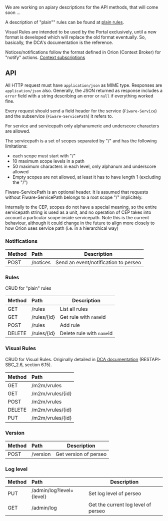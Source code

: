 <a name="API"></a>

We are working on apiary descriptions for the API methods, that will come soon ...

A description of "plain"" rules can be found at [plain rules](plain_rules.md).

Visual Rules are intended to be used by the Portal exclusively, until a new format is developed which will replace the old format eventually. So, basically, the DCA's documentation is the reference.

Notices/notifications follow the format defined in Orion (Context Broker) for "notify" actions. [Context subscriptions](https://forge.fi-ware.org/plugins/mediawiki/wiki/fiware/index.php/Publish/Subscribe_Broker_-_Orion_Context_Broker_-_User_and_Programmers_Guide#Context_subscriptions)


## API

All HTTP request must have  `application/json` as MIME type. Responses are `application/json` also. Generally, the JSON returned as response includes a `error` field with a string describing an error or `null` if everything worked fine.

Every request should send a field header for the service (`Fiware-Service`) and the subservice (`Fiware-ServicePath`) it refers to.

For service and servicepath only alphanumeric and underscore characters are allowed.

The servicepath is a set of scopes separated by "/" and has the following limitations:
* each scope must start with "/"
* 10 maximum scope levels in a path
* 50 maximum characters in each level, only alphanum and underscore allowed
* Empty scopes are not allowed, at least it has to have length 1 (excluding the "/")

Fiware-ServicePath is an optional header. It is assumed that requests without Fiware-ServicePath belongs to a root scope "/" implicitely. 

Internally to the CEP, scopes do not have a special meaning, so the entire servicepath string is used as a unit, and no operation of CEP takes into account a particular scope inside servicepath. Note this is the current behaviour, although it could change in the future to align more closely to how Orion uses service path (i.e. in a hierarchical way)

### Notifications
| Method | Path | Description|
| ------ |:-----|-----------|
| POST   | /notices | Send an event/notification to perseo|



### Rules

CRUD for "plain" rules

| Method | Path        | Description |
| ------ |:-------------|------------|
| GET    | /rules      | List all rules |
| GET    | /rules/{id} | Get rule with `name`id|
| POST   | /rules      | Add rule |
| DELETE | /rules/{id} | Delete rule with `name`id|

### Visual Rules

CRUD for Visual Rules. Originally detailed in [DCA documentation](https://colabora.tid.es/dca/SitePages/Inicio.aspx) (RESTAPI-SBC_2.6, section 6.15).

| Method | Path    |
| ------ |:--------|
| GET    | /m2m/vrules |
| GET    | /m2m/vrules/{id} |
| POST   | /m2m/vrules |
| DELETE | /m2m/vrules/{id} |
| PUT    | /m2m/vrules/{id} |

### Version
| Method | Path | Description|
| ------ |:-----|-----------|
| POST   | /version | Get version of perseo|

### Log level
| Method | Path | Description|
| ------ |:-----|-----------|
| PUT   | /admin/log?level={level} | Set log level of perseo|
| GET   | /admin/log | Get the current log level of perseo|
